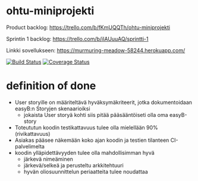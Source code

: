 # ohtu-miniprojekti
Product backlog:
https://trello.com/b/fKmUQQTh/ohtu-miniprojekti

Sprintin 1 backlog:
https://trello.com/b/iIAUuuAQ/sprintti-1

Linkki sovellukseen:
https://murmuring-meadow-58244.herokuapp.com/

[![Build Status](https://travis-ci.org/henrimmo/ohtu-miniprojekti.png)](https://travis-ci.org/henrimmo/ohtu-miniprojekti)
[![Coverage Status](https://coveralls.io/repos/github/henrimmo/ohtu-miniprojekti/badge.svg?branch=master)](https://coveralls.io/github/henrimmo/ohtu-miniprojekti?branch=master)

# definition of done

- User storyille on määriteltävä hyväksymäkriteerit, jotka dokumentoidaan easyB:n Storyjen skenaarioiksi
  - jokaista User storyä kohti siis pitää pääsääntöiseti olla oma easyB-story
- Toteututun koodin testikattavuus tulee olla mielellään 90% (rivikattavuus)
- Asiakas pääsee näkemään koko ajan koodin ja testien tilanteen CI-palvelimelta
- koodin ylläpidettävyyden tulee olla mahdollisimman hyvä
  - järkevä nimeäminen
  - järkevä/selkeä ja perusteltu arkkitehtuuri
  - hyvän oliosuunnittelun periaatteita tulee noudattaa
